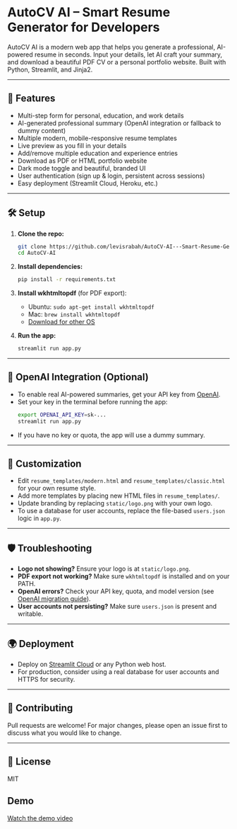 # AutoCV AI – Smart Resume Generator for Developers

AutoCV AI is a modern web app that helps you generate a professional, AI-powered resume in seconds. Input your details, let AI craft your summary, and download a beautiful PDF CV or a personal portfolio website. Built with Python, Streamlit, and Jinja2.

---

## 🚀 Features
- Multi-step form for personal, education, and work details
- AI-generated professional summary (OpenAI integration or fallback to dummy content)
- Multiple modern, mobile-responsive resume templates
- Live preview as you fill in your details
- Add/remove multiple education and experience entries
- Download as PDF or HTML portfolio website
- Dark mode toggle and beautiful, branded UI
- User authentication (sign up & login, persistent across sessions)
- Easy deployment (Streamlit Cloud, Heroku, etc.)

---

## 🛠️ Setup

1. **Clone the repo:**
   ```bash
   git clone https://github.com/levisrabah/AutoCV-AI---Smart-Resume-Generator-for-African-Developers.git
   cd AutoCV-AI
   ```
2. **Install dependencies:**
   ```bash
   pip install -r requirements.txt
   ```
3. **Install wkhtmltopdf** (for PDF export):
   - Ubuntu: `sudo apt-get install wkhtmltopdf`
   - Mac: `brew install wkhtmltopdf`
   - [Download for other OS](https://wkhtmltopdf.org/downloads.html)

4. **Run the app:**
   ```bash
   streamlit run app.py
   ```

---

## 🤖 OpenAI Integration (Optional)
- To enable real AI-powered summaries, get your API key from [OpenAI](https://platform.openai.com/account/api-keys).
- Set your key in the terminal before running the app:
  ```bash
  export OPENAI_API_KEY=sk-...
  streamlit run app.py
  ```
- If you have no key or quota, the app will use a dummy summary.

---

## 📝 Customization
- Edit `resume_templates/modern.html` and `resume_templates/classic.html` for your own resume style.
- Add more templates by placing new HTML files in `resume_templates/`.
- Update branding by replacing `static/logo.png` with your own logo.
- To use a database for user accounts, replace the file-based `users.json` logic in `app.py`.

---

## 🛡️ Troubleshooting
- **Logo not showing?** Ensure your logo is at `static/logo.png`.
- **PDF export not working?** Make sure `wkhtmltopdf` is installed and on your PATH.
- **OpenAI errors?** Check your API key, quota, and model version (see [OpenAI migration guide](https://github.com/openai/openai-python/discussions/742)).
- **User accounts not persisting?** Make sure `users.json` is present and writable.

---

## 🌍 Deployment
- Deploy on [Streamlit Cloud](https://streamlit.io/cloud) or any Python web host.
- For production, consider using a real database for user accounts and HTTPS for security.

---

## 🤝 Contributing
Pull requests are welcome! For major changes, please open an issue first to discuss what you would like to change.

---

## 📄 License
MIT 

## Demo

[Watch the demo video](https://drive.google.com/file/d/19nYCiGnB6IIkfJyEFqUUvhQRs77Stm72/view?usp=drivesdk) 